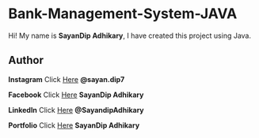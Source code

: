 # Bank-Management-System-JAVA
  

Hi! My name is **SayanDip Adhikary**, I have created this project using Java.
  


## Author

  

**Instagram** Click [Here](https://www.instagram.com/sayan.dip7/) **@sayan.dip7**

**Facebook** Click [Here](https://www.facebook.com/sayandip.adhikary.96) **SayanDip Adhikary**

**LinkedIn** Click [Here](https://www.linkedin.com/in/sayandip-adhikary-7359a8199/) **@SayandipAdhikary**

**Portfolio** Click [Here](https://sayandip2.netlify.app/) **SayanDip Adhikary**
